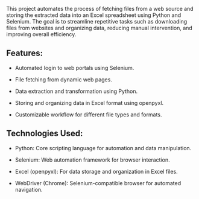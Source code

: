 This project automates the process of fetching files from a web source and storing the extracted data into an Excel spreadsheet using Python and Selenium. The goal is to streamline repetitive tasks such as downloading files from websites and organizing data, reducing manual intervention, and improving overall efficiency.

## Features:

 * Automated login to web portals using Selenium.
 
 * File fetching from dynamic web pages.
 
 * Data extraction and transformation using Python.
 
 * Storing and organizing data in Excel format using openpyxl.
 
 * Customizable workflow for different file types and formats.
## Technologies Used:

 * Python: Core scripting language for automation and data manipulation.
 
 * Selenium: Web automation framework for browser interaction.
 
 * Excel (openpyxl): For data storage and organization in Excel files.
 
 * WebDriver (Chrome): Selenium-compatible browser for automated navigation.

